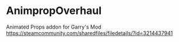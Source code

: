 # AnimpropOverhaul
Animated Props addon for Garry's Mod
https://steamcommunity.com/sharedfiles/filedetails/?id=3214437941
